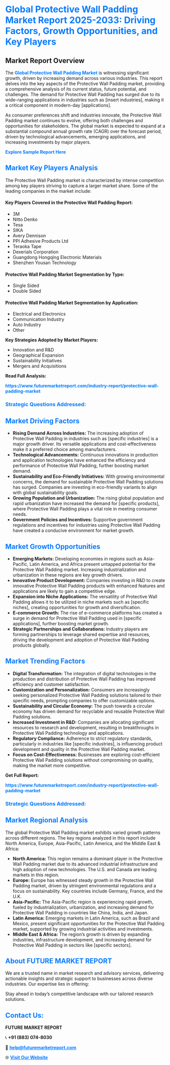 <h1 style="color: #007BFF;">Global Protective Wall Padding Market Report 2025-2033: Driving Factors, Growth Opportunities, and Key Players</h1>

<section id="overview">
<h2>Market Report Overview</h2>
<p>The <a href="https://www.futuremarketreport.com/industry-report/protective-wall-padding-market" style="color: #007BFF; text-decoration: none;"><strong>Global Protective Wall Padding Market</strong></a> is witnessing significant growth, driven by increasing demand across various industries. This report delves into the key aspects of the Protective Wall Padding market, providing a comprehensive analysis of its current status, future potential, and challenges. The demand for Protective Wall Padding has surged due to its wide-ranging applications in industries such as [insert industries], making it a critical component in modern-day [applications].</p>
<p>As consumer preferences shift and industries innovate, the Protective Wall Padding market continues to evolve, offering both challenges and opportunities for stakeholders. The global market is expected to expand at a substantial compound annual growth rate (CAGR) over the forecast period, driven by technological advancements, emerging applications, and increasing investments by major players.</p>
</section>

<section id="overview">
<p><a href="https://www.futuremarketreport.com/request-sample/reportId=34984" style="color: #007BFF; text-decoration: none;"><strong>Explore Sample Report Here</strong></a></p>
</section>

<section id="key-players">
<h2 style="color: #007BFF;">Market Key Players Analysis</h2>
<p>The Protective Wall Padding market is characterized by intense competition among key players striving to capture a larger market share. Some of the leading companies in the market include:</p>
<h4>Key Players Covered in the Protective Wall Padding Report:</h4>
<ul><li>3M</li><li>Nitto Denko</li><li>Tesa</li><li>SIKA</li><li>Avery Dennison</li><li>PPI Adhesive Products Ltd</li><li>Teraoka Tape</li><li>Dexerials Corporation</li><li>Guangdong Hongqing Electronic Materials</li><li>Shenzhen Yousan Technology</li></ul>
<h4>Protective Wall Padding Market Segmentation by Type:</h4>
<ul><li>Single Sided</li><li>Double Sided</li></ul>

<h4>Protective Wall Padding Market Segmentation by Application:</h4>
<ul><li>Electrical and Electronics</li><li>Communication Industry</li><li>Auto Industry</li><li>Other</li></ul>
<p><strong>Key Strategies Adopted by Market Players:</strong></p>
<ul>
<li>Innovation and R&D</li>
<li>Geographical Expansion</li>
<li>Sustainability Initiatives</li>
<li>Mergers and Acquisitions</li>
</ul>
</section>

<section>
<p><strong>Read Full Analysis: </strong></p><a href="https://www.futuremarketreport.com/industry-report/protective-wall-padding-market" style="color: #007BFF; text-decoration: none;"><strong>https://www.futuremarketreport.com/industry-report/protective-wall-padding-market</strong></a>
<h3 style="color: #007BFF;">Strategic Questions Addressed:</h3>
</section>

<section id="driving-factors">
<h2 style="color: #007BFF;">Market Driving Factors</h2>
<ul>
<li><strong>Rising Demand Across Industries:</strong> The increasing adoption of Protective Wall Padding in industries such as [specific industries] is a major growth driver. Its versatile applications and cost-effectiveness make it a preferred choice among manufacturers.</li>
<li><strong>Technological Advancements:</strong> Continuous innovations in production and application technologies have enhanced the efficiency and performance of Protective Wall Padding, further boosting market demand.</li>
<li><strong>Sustainability and Eco-Friendly Initiatives:</strong> With growing environmental concerns, the demand for sustainable Protective Wall Padding solutions has surged. Companies are investing in eco-friendly variants to align with global sustainability goals.</li>
<li><strong>Growing Population and Urbanization:</strong> The rising global population and rapid urbanization have increased the demand for [specific products], where Protective Wall Padding plays a vital role in meeting consumer needs.</li>
<li><strong>Government Policies and Incentives:</strong> Supportive government regulations and incentives for industries using Protective Wall Padding have created a conducive environment for market growth.</li>
</ul>
</section>

<section id="growth-opportunities">
<h2 style="color: #007BFF;">Market Growth Opportunities</h2>
<ul>
<li><strong>Emerging Markets:</strong> Developing economies in regions such as Asia-Pacific, Latin America, and Africa present untapped potential for the Protective Wall Padding market. Increasing industrialization and urbanization in these regions are key growth drivers.</li>
<li><strong>Innovative Product Development:</strong> Companies investing in R&D to create innovative Protective Wall Padding products with enhanced features and applications are likely to gain a competitive edge.</li>
<li><strong>Expansion into Niche Applications:</strong> The versatility of Protective Wall Padding allows it to be utilized in niche markets such as [specific niches], creating opportunities for growth and diversification.</li>
<li><strong>E-commerce Growth:</strong> The rise of e-commerce platforms has created a surge in demand for Protective Wall Padding used in [specific applications], further boosting market growth.</li>
<li><strong>Strategic Partnerships and Collaborations:</strong> Industry players are forming partnerships to leverage shared expertise and resources, driving the development and adoption of Protective Wall Padding products globally.</li>
</ul>
</section>

<section id="trending-factors">
<h2 style="color: #007BFF;">Market Trending Factors</h2>
<ul>
<li><strong>Digital Transformation:</strong> The integration of digital technologies in the production and distribution of Protective Wall Padding has improved efficiency and customer satisfaction.</li>
<li><strong>Customization and Personalization:</strong> Consumers are increasingly seeking personalized Protective Wall Padding solutions tailored to their specific needs, prompting companies to offer customizable options.</li>
<li><strong>Sustainability and Circular Economy:</strong> The push towards a circular economy has driven demand for recyclable and reusable Protective Wall Padding solutions.</li>
<li><strong>Increased Investment in R&D:</strong> Companies are allocating significant resources to research and development, resulting in breakthroughs in Protective Wall Padding technology and applications.</li>
<li><strong>Regulatory Compliance:</strong> Adherence to strict regulatory standards, particularly in industries like [specific industries], is influencing product development and quality in the Protective Wall Padding market.</li>
<li><strong>Focus on Cost-Effectiveness:</strong> Businesses are exploring cost-efficient Protective Wall Padding solutions without compromising on quality, making the market more competitive.</li>
</ul>
</section>

<section>
<p><strong>Get Full Report: </strong></p><a href="https://www.futuremarketreport.com/industry-report/protective-wall-padding-market" style="color: #007BFF; text-decoration: none;"><strong>https://www.futuremarketreport.com/industry-report/protective-wall-padding-market</strong></a>
<h3 style="color: #007BFF;">Strategic Questions Addressed:</h3>
</section>


<section id="regional-analysis">
<h2 style="color: #007BFF;">Market Regional Analysis</h2>
<p>The global Protective Wall Padding market exhibits varied growth patterns across different regions. The key regions analyzed in this report include North America, Europe, Asia-Pacific, Latin America, and the Middle East & Africa:</p>
<ul>
<li><strong>North America:</strong> This region remains a dominant player in the Protective Wall Padding market due to its advanced industrial infrastructure and high adoption of new technologies. The U.S. and Canada are leading markets in this region.</li>
<li><strong>Europe:</strong> Europe has witnessed steady growth in the Protective Wall Padding market, driven by stringent environmental regulations and a focus on sustainability. Key countries include Germany, France, and the U.K.</li>
<li><strong>Asia-Pacific:</strong> The Asia-Pacific region is experiencing rapid growth, fueled by industrialization, urbanization, and increasing demand for Protective Wall Padding in countries like China, India, and Japan.</li>
<li><strong>Latin America:</strong> Emerging markets in Latin America, such as Brazil and Mexico, present significant opportunities for the Protective Wall Padding market, supported by growing industrial activities and investments.</li>
<li><strong>Middle East & Africa:</strong> The region’s growth is driven by expanding industries, infrastructure development, and increasing demand for Protective Wall Padding in sectors like [specific sectors].</li>
</ul>
</section>

<footer>
<h2 style="color: #007BFF;">About FUTURE MARKET REPORT</h2>
<p>We are a trusted name in market research and advisory services, delivering actionable insights and strategic support to businesses across diverse industries. Our expertise lies in offering:</p>

<p>Stay ahead in today’s competitive landscape with our tailored research solutions.</p>

<h2 style="color: #007BFF;">Contact Us:</h2>
<p><strong>FUTURE MARKET REPORT</strong></p>
<p>📞 <strong>+91 (883) 074-8030</strong></p>
<p>📧 <strong><a href="mailto:help@futuremarketreport.com" style="color: #007BFF;">help@futuremarketreport.com</a></strong></p>
<p>🌐 <strong><a href="https://www.futuremarketreport.com/" style="color: #007BFF;">Visit Our Website</a></strong></p>
</footer>